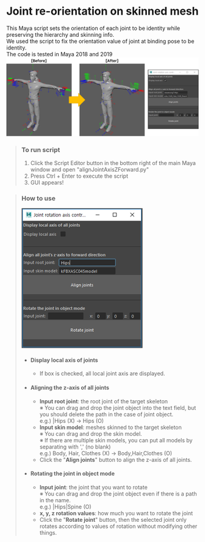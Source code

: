 # Joint re-orientation on skinned mesh
This Maya script sets the orientation of each joint to be identity while preserving the hierarchy and skinning info.   
We used the script to fix the orientation value of joint at binding pose to be identity.   
The code is tested in Maya 2018 and 2019   
![Alt text](ResultImage.png)

> ### To run script
> 1. Click the Script Editor button in the bottom right of the main Maya window and open "alignJointAxisZForward.py"
> 2. Press Ctrl + Enter to execute the script
> 3. GUI appears!

> ### How to use
> ![Alt text](GUIImageExample.PNG)
> * #### Display local axis of joints
>   * If box is checked, all local joint axis are displayed.
> * #### Aligning the z-axis of all joints
>   * <b>Input root joint</b>: the root joint of the target skeleton   
>     ※ You can drag and drop the joint object into the text field, but you should delete the path in the case of joint object.  
>     e.g.) |Hips (X) → Hips (O)
>   * <b>Input skin model</b>: meshes skinned to the target skeleton   
>     ※ You can drag and drop the skin model.   
>     ※ If there are multiple skin models, you can put all models by separating with ',' (no blank)   
>     e.g.) Body, Hair, Clothes (X) → Body,Hair,Clothes (O)
>   * Click the "<b>Align joints</b>" button to align the z-axis of all joints.
> * #### Rotating the joint in object mode
>   * <b>Input joint</b>: the joint that you want to rotate   
>     ※ You can drag and drop the joint object even if there is a path in the name.   
>     e.g.) |Hips|Spine (O)
>   * <b>x, y, z rotation values</b>: how much you want to rotate the joint
>   * Click the "<b>Rotate joint</b>" button, then the selected joint only rotates according to values of rotation without modifying other things.
